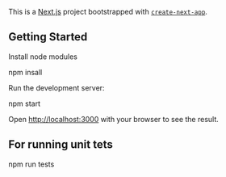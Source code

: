 This is a [Next.js](https://nextjs.org/) project bootstrapped with [`create-next-app`](https://github.com/vercel/next.js/tree/canary/packages/create-next-app).

## Getting Started

Install node modules

npm insall

Run the development server:

npm start

Open [http://localhost:3000](http://localhost:3000) with your browser to see the result.


## For running unit tets

npm run tests